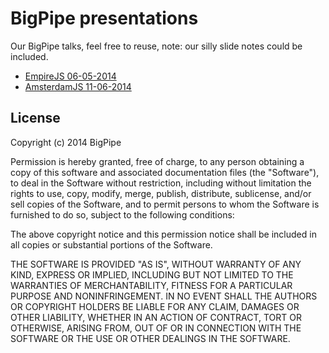 # BigPipe presentations

Our BigPipe talks, feel free to reuse, note: our silly slide notes could be included.

- [EmpireJS 06-05-2014]()
- [AmsterdamJS 11-06-2014](https://github.com/bigpipe/presentations/tree/master/bigpipe)

## License

Copyright (c) 2014 BigPipe

Permission is hereby granted, free of charge, to any person obtaining a copy
of this software and associated documentation files (the "Software"), to deal
in the Software without restriction, including without limitation the rights
to use, copy, modify, merge, publish, distribute, sublicense, and/or sell
copies of the Software, and to permit persons to whom the Software is
furnished to do so, subject to the following conditions:

The above copyright notice and this permission notice shall be included in
all copies or substantial portions of the Software.

THE SOFTWARE IS PROVIDED "AS IS", WITHOUT WARRANTY OF ANY KIND, EXPRESS OR
IMPLIED, INCLUDING BUT NOT LIMITED TO THE WARRANTIES OF MERCHANTABILITY,
FITNESS FOR A PARTICULAR PURPOSE AND NONINFRINGEMENT. IN NO EVENT SHALL THE
AUTHORS OR COPYRIGHT HOLDERS BE LIABLE FOR ANY CLAIM, DAMAGES OR OTHER
LIABILITY, WHETHER IN AN ACTION OF CONTRACT, TORT OR OTHERWISE, ARISING FROM,
OUT OF OR IN CONNECTION WITH THE SOFTWARE OR THE USE OR OTHER DEALINGS IN
THE SOFTWARE.
